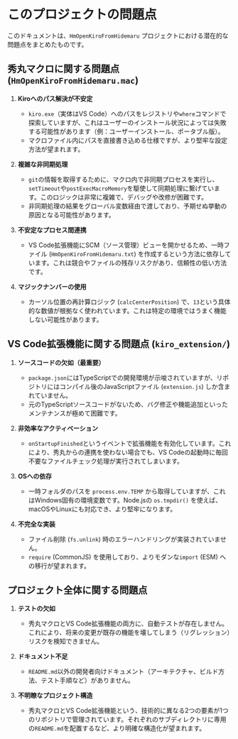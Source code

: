 # このプロジェクトの問題点

このドキュメントは、`HmOpenKiroFromHidemaru` プロジェクトにおける潜在的な問題点をまとめたものです。

## 秀丸マクロに関する問題点 (`HmOpenKiroFromHidemaru.mac`)

1.  **Kiroへのパス解決が不安定**
    - `kiro.exe`（実体はVS Code）へのパスをレジストリや`where`コマンドで探索していますが、これはユーザーのインストール状況によっては失敗する可能性があります（例：ユーザーインストール、ポータブル版）。
    - マクロファイル内にパスを直接書き込める仕様ですが、より堅牢な設定方法が望まれます。

2.  **複雑な非同期処理**
    - `git`の情報を取得するために、マクロ内で非同期プロセスを実行し、`setTimeout`や`postExecMacroMemory`を駆使して同期処理に繋げています。このロジックは非常に複雑で、デバッグや改修が困難です。
    - 非同期処理の結果をグローバル変数経由で渡しており、予期せぬ挙動の原因となる可能性があります。

3.  **不安定なプロセス間連携**
    - VS Code拡張機能にSCM（ソース管理）ビューを開かせるため、一時ファイル (`HmOpenKiroFromHidemaru.txt`) を作成するという方法に依存しています。これは競合やファイルの残存リスクがあり、信頼性の低い方法です。

4.  **マジックナンバーの使用**
    - カーソル位置の再計算ロジック (`calcCenterPosition`) で、`13`という具体的な数値が根拠なく使われています。これは特定の環境ではうまく機能しない可能性があります。

## VS Code拡張機能に関する問題点 (`kiro_extension/`)

1.  **ソースコードの欠如（最重要）**
    - `package.json`にはTypeScriptでの開発環境が示唆されていますが、リポジトリにはコンパイル後のJavaScriptファイル (`extension.js`) しか含まれていません。
    - 元のTypeScriptソースコードがないため、バグ修正や機能追加といったメンテナンスが極めて困難です。

2.  **非効率なアクティベーション**
    - `onStartupFinished`というイベントで拡張機能を有効化しています。これにより、秀丸からの連携を使わない場合でも、VS Codeの起動時に毎回不要なファイルチェック処理が実行されてしまいます。

3.  **OSへの依存**
    - 一時フォルダのパスを `process.env.TEMP` から取得していますが、これはWindows固有の環境変数です。Node.jsの `os.tmpdir()` を使えば、macOSやLinuxにも対応でき、より堅牢になります。

4.  **不完全な実装**
    - ファイル削除 (`fs.unlink`) 時のエラーハンドリングが実装されていません。
    - `require` (CommonJS) を使用しており、よりモダンな`import` (ESM) への移行が望まれます。

## プロジェクト全体に関する問題点

1.  **テストの欠如**
    - 秀丸マクロとVS Code拡張機能の両方に、自動テストが存在しません。これにより、将来の変更が既存の機能を壊してしまう（リグレッション）リスクを検知できません。

2.  **ドキュメント不足**
    - `README.md`以外の開発者向けドキュメント（アーキテクチャ、ビルド方法、テスト手順など）がありません。

3.  **不明瞭なプロジェクト構造**
    - 秀丸マクロとVS Code拡張機能という、技術的に異なる2つの要素が1つのリポジトリで管理されています。それぞれのサブディレクトリに専用の`README.md`を配置するなど、より明確な構造化が望まれます。
